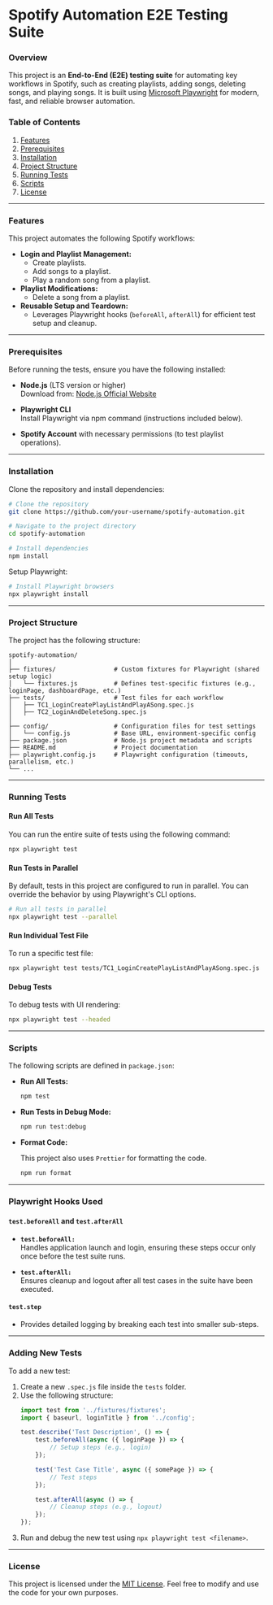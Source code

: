 # Spotify Automation E2E Testing Suite

### Overview

This project is an **End-to-End (E2E) testing suite** for automating key workflows in Spotify, such as creating playlists, adding songs, deleting songs, and playing songs. It is built using [Microsoft Playwright](https://playwright.dev/) for modern, fast, and reliable browser automation.

### Table of Contents

1. [Features](#features)
2. [Prerequisites](#prerequisites)
3. [Installation](#installation)
4. [Project Structure](#project-structure)
5. [Running Tests](#running-tests)
6. [Scripts](#scripts)
7. [License](#license)

---

### Features

This project automates the following Spotify workflows:

- **Login and Playlist Management:**
    - Create playlists.
    - Add songs to a playlist.
    - Play a random song from a playlist.
- **Playlist Modifications:**
    - Delete a song from a playlist.
- **Reusable Setup and Teardown:**
    - Leverages Playwright hooks (`beforeAll`, `afterAll`) for efficient test setup and cleanup.

---

### Prerequisites

Before running the tests, ensure you have the following installed:

- **Node.js** (LTS version or higher)  
  Download from: [Node.js Official Website](https://nodejs.org/)

- **Playwright CLI**  
  Install Playwright via npm command (instructions included below).

- **Spotify Account** with necessary permissions (to test playlist operations).

---

### Installation

Clone the repository and install dependencies:

```bash
# Clone the repository
git clone https://github.com/your-username/spotify-automation.git

# Navigate to the project directory
cd spotify-automation

# Install dependencies
npm install
```

Setup Playwright:

```bash
# Install Playwright browsers
npx playwright install
```

---

### Project Structure

The project has the following structure:

```plaintext
spotify-automation/
│
├── fixtures/                # Custom fixtures for Playwright (shared setup logic)
│   └── fixtures.js          # Defines test-specific fixtures (e.g., loginPage, dashboardPage, etc.)
├── tests/                   # Test files for each workflow
│   ├── TC1_LoginCreatePlayListAndPlayASong.spec.js
│   ├── TC2_LoginAndDeleteSong.spec.js
│
├── config/                  # Configuration files for test settings
│   └── config.js            # Base URL, environment-specific config
├── package.json             # Node.js project metadata and scripts
├── README.md                # Project documentation
├── playwright.config.js     # Playwright configuration (timeouts, parallelism, etc.)
└── ...
```

---

### Running Tests

#### Run All Tests

You can run the entire suite of tests using the following command:

```bash
npx playwright test
```

#### Run Tests in Parallel

By default, tests in this project are configured to run in parallel. You can override the behavior by using Playwright's CLI options.

```bash
# Run all tests in parallel
npx playwright test --parallel
```

#### Run Individual Test File

To run a specific test file:

```bash
npx playwright test tests/TC1_LoginCreatePlayListAndPlayASong.spec.js
```

#### Debug Tests

To debug tests with UI rendering:

```bash
npx playwright test --headed
```

---

### Scripts

The following scripts are defined in `package.json`:

- **Run All Tests:**

  ```bash
  npm test
  ```

- **Run Tests in Debug Mode:**

  ```bash
  npm run test:debug
  ```

- **Format Code:**

  This project also uses `Prettier` for formatting the code.

  ```bash
  npm run format
  ```

---

### Playwright Hooks Used

#### `test.beforeAll` and `test.afterAll`
- **`test.beforeAll:`**  
  Handles application launch and login, ensuring these steps occur only once before the test suite runs.

- **`test.afterAll:`**  
  Ensures cleanup and logout after all test cases in the suite have been executed.

#### `test.step`
- Provides detailed logging by breaking each test into smaller sub-steps.

---

### Adding New Tests

To add a new test:

1. Create a new `.spec.js` file inside the `tests` folder.
2. Use the following structure:
   ```javascript
   import test from '../fixtures/fixtures';
   import { baseurl, loginTitle } from '../config';

   test.describe('Test Description', () => {
       test.beforeAll(async ({ loginPage }) => {
           // Setup steps (e.g., login)
       });

       test('Test Case Title', async ({ somePage }) => {
           // Test steps
       });

       test.afterAll(async () => {
           // Cleanup steps (e.g., logout)
       });
   });
   ```
3. Run and debug the new test using `npx playwright test <filename>`.

---

### License

This project is licensed under the [MIT License](https://opensource.org/licenses/MIT). Feel free to modify and use the code for your own purposes.